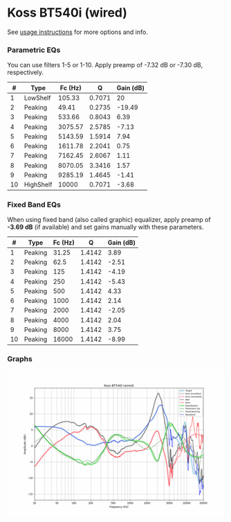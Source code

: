# Koss BT540i (wired)
See [usage instructions](https://github.com/jaakkopasanen/AutoEq#usage) for more options and info.

### Parametric EQs
You can use filters 1-5 or 1-10. Apply preamp of -7.32 dB or -7.30 dB, respectively.

|   # | Type      |   Fc (Hz) |      Q |   Gain (dB) |
|-----|-----------|-----------|--------|-------------|
|   1 | LowShelf  |    105.33 | 0.7071 |       20    |
|   2 | Peaking   |     49.41 | 0.2735 |      -19.49 |
|   3 | Peaking   |    533.66 | 0.8043 |        6.39 |
|   4 | Peaking   |   3075.57 | 2.5785 |       -7.13 |
|   5 | Peaking   |   5143.59 | 1.5914 |        7.94 |
|   6 | Peaking   |   1611.78 | 2.2041 |        0.75 |
|   7 | Peaking   |   7162.45 | 2.6067 |        1.11 |
|   8 | Peaking   |   8070.05 | 3.3416 |        1.57 |
|   9 | Peaking   |   9285.19 | 1.4645 |       -1.41 |
|  10 | HighShelf |  10000    | 0.7071 |       -3.68 |

### Fixed Band EQs
When using fixed band (also called graphic) equalizer, apply preamp of **-3.69 dB** (if available) and set gains manually with these parameters.

|   # | Type    |   Fc (Hz) |      Q |   Gain (dB) |
|-----|---------|-----------|--------|-------------|
|   1 | Peaking |     31.25 | 1.4142 |        3.89 |
|   2 | Peaking |     62.5  | 1.4142 |       -2.51 |
|   3 | Peaking |    125    | 1.4142 |       -4.19 |
|   4 | Peaking |    250    | 1.4142 |       -5.43 |
|   5 | Peaking |    500    | 1.4142 |        4.33 |
|   6 | Peaking |   1000    | 1.4142 |        2.14 |
|   7 | Peaking |   2000    | 1.4142 |       -2.05 |
|   8 | Peaking |   4000    | 1.4142 |        2.04 |
|   9 | Peaking |   8000    | 1.4142 |        3.75 |
|  10 | Peaking |  16000    | 1.4142 |       -8.99 |

### Graphs
![](./Koss%20BT540i%20(wired).png)
